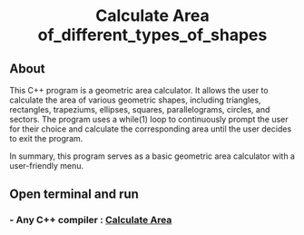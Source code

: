 <h1 align="center">Calculate Area of_different_types_of_shapes</h1>
<h2 align="left">About</h2>
<p>This C++ program is a geometric area calculator. It allows the user to calculate the area of various geometric shapes, including triangles, rectangles, trapeziums, ellipses, squares, parallelograms, circles, and sectors. The program uses a while(1) loop to continuously prompt the user for their choice and calculate the corresponding area until the user decides to exit the program.</p>
<p>In summary, this program serves as a basic geometric area calculator with a user-friendly menu.</p>

<h2 align="left">Open terminal and run</h2>
<h3>
- Any C++ compiler : <a href="https://www.programiz.com/cpp-programming/online-compiler/">Calculate Area</a>
</h3>
